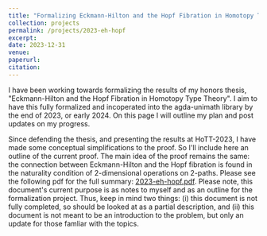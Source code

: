 ```yaml
---
title: "Formalizing Eckmann-Hilton and the Hopf Fibration in Homotopy Type Theory"
collection: projects
permalink: /projects/2023-eh-hopf
excerpt:
date: 2023-12-31
venue:
paperurl:
citation:
---
```


I have been working towards formalizing the results of my honors thesis, "Eckmann-Hilton and the Hopf Fibration in Homotopy Type Theory". I aim to have this fully formalized and incoperated into the agda-unimath library by the end of 2023, or early 2024. On this page I will outline my plan and post updates on my progress.

Since defending the thesis, and presenting the results at HoTT-2023, I have made some conceptual simplifications to the proof. So I'll include here an outline of the current proof. The main idea of the proof remains the same: the connection between Eckmann-Hilton and the Hopf fibration is found in the naturality condition of 2-dimensional operations on 2-paths. Please see the following pdf for the full summary: [2023-eh-hopf.pdf](https://morphismz.github.io/files/2023-eh-hopf.pdf). Please note, this document's current purpose is as notes to myself and as an outline for the formalization project. Thus, keep in mind two things: (i) this document is not fully completed, so should be looked at as a partial description, and (ii) this document is not meant to be an introduction to the problem, but only an update for those famliar with the topics.